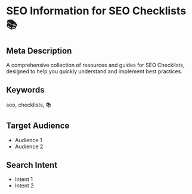 # SEO Information for SEO Checklists 📚

## Meta Description
A comprehensive collection of resources and guides for SEO Checklists, designed to help you quickly understand and implement best practices.

## Keywords
seo, checklists, 📚

## Target Audience
- Audience 1
- Audience 2

## Search Intent
- Intent 1
- Intent 2
